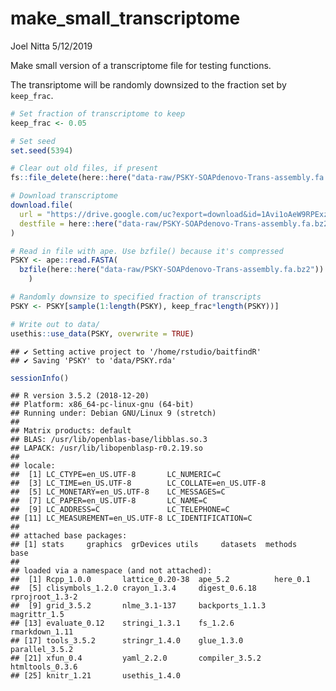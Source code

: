 make\_small\_transcriptome
================
Joel Nitta
5/12/2019

Make small version of a transcriptome file for testing functions.

The transriptome will be randomly downsized to the fraction set by `keep_frac`.

``` r
# Set fraction of transcriptome to keep
keep_frac <- 0.05

# Set seed
set.seed(5394)

# Clear out old files, if present
fs::file_delete(here::here("data-raw/PSKY-SOAPdenovo-Trans-assembly.fa.bz2"))

# Download transcriptome
download.file(
  url = "https://drive.google.com/uc?export=download&id=1Avi1oAeW9RPExzzreWZMht7EplvKEX0J",
  destfile = here::here("data-raw/PSKY-SOAPdenovo-Trans-assembly.fa.bz2")
)

# Read in file with ape. Use bzfile() because it's compressed
PSKY <- ape::read.FASTA(
  bzfile(here::here("data-raw/PSKY-SOAPdenovo-Trans-assembly.fa.bz2"))
    )

# Randomly downsize to specified fraction of transcripts
PSKY <- PSKY[sample(1:length(PSKY), keep_frac*length(PSKY))]

# Write out to data/
usethis::use_data(PSKY, overwrite = TRUE)
```

    ## ✔ Setting active project to '/home/rstudio/baitfindR'
    ## ✔ Saving 'PSKY' to 'data/PSKY.rda'

``` r
sessionInfo()
```

    ## R version 3.5.2 (2018-12-20)
    ## Platform: x86_64-pc-linux-gnu (64-bit)
    ## Running under: Debian GNU/Linux 9 (stretch)
    ## 
    ## Matrix products: default
    ## BLAS: /usr/lib/openblas-base/libblas.so.3
    ## LAPACK: /usr/lib/libopenblasp-r0.2.19.so
    ## 
    ## locale:
    ##  [1] LC_CTYPE=en_US.UTF-8       LC_NUMERIC=C              
    ##  [3] LC_TIME=en_US.UTF-8        LC_COLLATE=en_US.UTF-8    
    ##  [5] LC_MONETARY=en_US.UTF-8    LC_MESSAGES=C             
    ##  [7] LC_PAPER=en_US.UTF-8       LC_NAME=C                 
    ##  [9] LC_ADDRESS=C               LC_TELEPHONE=C            
    ## [11] LC_MEASUREMENT=en_US.UTF-8 LC_IDENTIFICATION=C       
    ## 
    ## attached base packages:
    ## [1] stats     graphics  grDevices utils     datasets  methods   base     
    ## 
    ## loaded via a namespace (and not attached):
    ##  [1] Rcpp_1.0.0       lattice_0.20-38  ape_5.2          here_0.1        
    ##  [5] clisymbols_1.2.0 crayon_1.3.4     digest_0.6.18    rprojroot_1.3-2 
    ##  [9] grid_3.5.2       nlme_3.1-137     backports_1.1.3  magrittr_1.5    
    ## [13] evaluate_0.12    stringi_1.3.1    fs_1.2.6         rmarkdown_1.11  
    ## [17] tools_3.5.2      stringr_1.4.0    glue_1.3.0       parallel_3.5.2  
    ## [21] xfun_0.4         yaml_2.2.0       compiler_3.5.2   htmltools_0.3.6 
    ## [25] knitr_1.21       usethis_1.4.0
